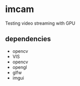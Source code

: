# imcam

Testing video streaming with GPU

## dependencies

* opencv
* VIS
* opencv
* opengl
* glfw
* imgui